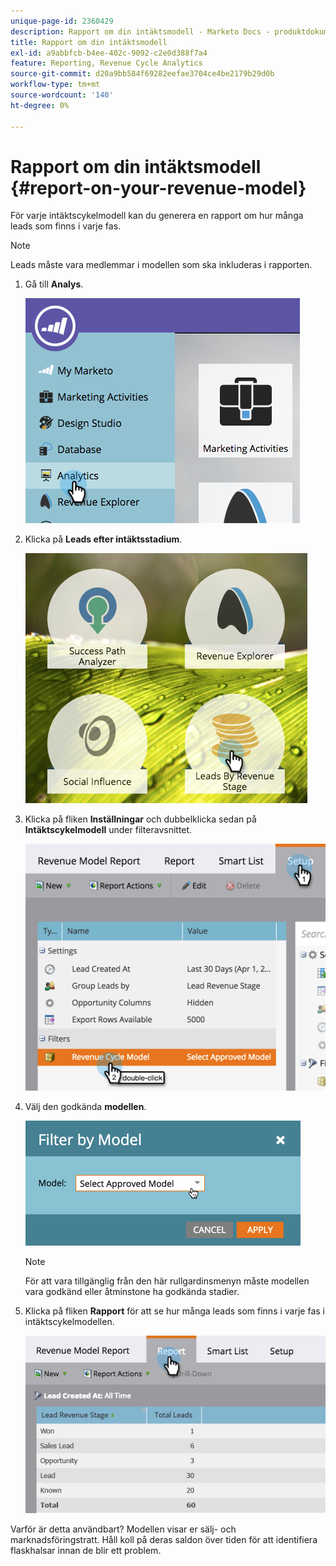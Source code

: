 ```yaml
---
unique-page-id: 2360429
description: Rapport om din intäktsmodell - Marketo Docs - produktdokumentation
title: Rapport om din intäktsmodell
exl-id: a9abbfcb-b4ee-402c-9092-c2e0d388f7a4
feature: Reporting, Revenue Cycle Analytics
source-git-commit: d20a9bb584f69282eefae3704ce4be2179b29d0b
workflow-type: tm+mt
source-wordcount: '140'
ht-degree: 0%

---
```


# Rapport om din intäktsmodell {#report-on-your-revenue-model}

För varje intäktscykelmodell kan du generera en rapport om hur många leads som finns i varje fas.

>[!NOTE]
>
>Leads måste vara medlemmar i modellen som ska inkluderas i rapporten.

1. Gå till **Analys**.

   ![](assets/image2015-4-29-16-3a8-3a14.png)

1. Klicka på **Leads efter intäktsstadium**.

   ![](assets/image2015-4-29-16-3a15-3a3.png)

1. Klicka på fliken **Inställningar** och dubbelklicka sedan på **Intäktscykelmodell** under filteravsnittet.

   ![](assets/image2015-4-29-16-3a37-3a57.png)

1. Välj den godkända **modellen**.

   ![](assets/image2015-4-29-16-3a40-3a34.png)

   >[!NOTE]
   >
   >För att vara tillgänglig från den här rullgardinsmenyn måste modellen vara godkänd eller åtminstone ha godkända stadier.

1. Klicka på fliken **Rapport** för att se hur många leads som finns i varje fas i intäktscykelmodellen.

   ![](assets/image2015-4-29-16-3a51-3a29.png)

Varför är detta användbart? Modellen visar er sälj- och marknadsföringstratt. Håll koll på deras saldon över tiden för att identifiera flaskhalsar innan de blir ett problem.
